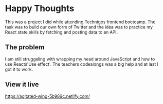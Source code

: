 # Happy Thoughts

This was a project I did while attending Technigos frontend bootcamp. The task was to build our own form of Twitter and the idea was to practice my React state skills by fetching and posting data to an API.

## The problem

I am still struggeling with wrapping my head around JavaScript and how to use Reacts'Use effect'. The teachers codealongs was a big help and at last I got it to work.

## View it live

https://agitated-wing-5b989c.netlify.com/

